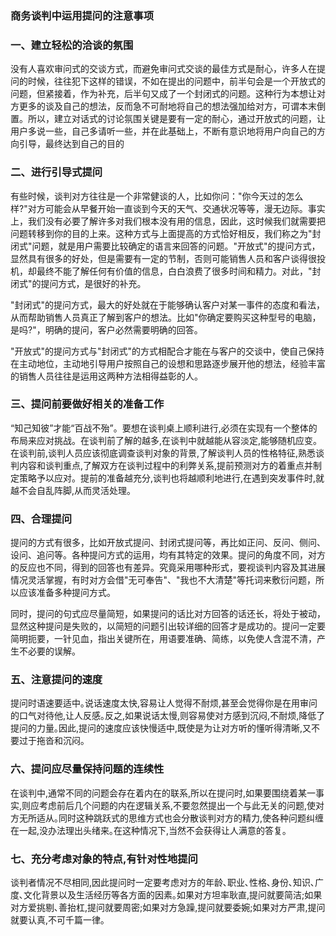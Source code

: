 ### 商务谈判中运用提问的注意事项

### 一、建立轻松的洽谈的氛围

没有人喜欢审问式的交谈方式，而避免审问式交谈的最佳方式是耐心，许多人在提问的时候，往往犯下这样的错误，不如在提出的问题中，前半句会是一个开放式的问题，但紧接着，作为补充，后半句又成了一个封闭式的问题。这种行为本想让对方更多的谈及自己的想法，反而急不可耐地将自己的想法强加给对方，可谓本末倒置。所以，建立对话式的讨论氛围关键是要有一定的耐心，通过开放式的问题，让用户多说一些，自己多请听一些，并在此基础上，不断有意识地将用户向自己的方向引导，最终达到自己的目的

### 二、进行引导式提问

有些时候，谈判对方往往是一个非常健谈的人，比如你问："你今天过的怎么样?"对方可能会从早餐开始一直谈到今天的天气、交通状况等等，漫无边际。事实上，我们没有必要了解许多对我们根本没有用的信息，因此，这时候我们就需要把问题转移到你的目的上来。这种方式与上面提高的方式恰好相反，我们称之为"封闭式"问题，就是用户需要比较确定的语言来回答的问题。"开放式"的提问方式，显然具有很多的好处，但是需要有一定的节制，否则可能销售人员和客户谈得很投机，却最终不能了解任何有价值的信息，白白浪费了很多时间和精力。对此，"封闭式"的提问方式，是很好的补充。

"封闭式"的提问方式，最大的好处就在于能够确认客户对某一事件的态度和看法，从而帮助销售人员真正了解到客户的想法。比如"你确定要购买这种型号的电脑，是吗?"，明确的提问，客户必然需要明确的回答。

"开放式"的提问方式与"封闭式"的方式相配合才能在与客户的交谈中，使自己保持在主动地位，主动地引导用户按照自己的设想和思路逐步展开他的想法，经验丰富的销售人员往往是运用这两种方法相得益彰的人。

### 三、提问前要做好相关的准备工作

“知己知彼”才能“百战不殆”。要想在谈判桌上顺利进行,必须在实现有一个整体的布局来应对挑战。在谈判前了解的越多,在谈判中就越能从容淡定,能够随机应变。在谈判前,谈判人员应该彻底调查谈判对象的背景,了解谈判人员的性格特征,熟悉谈判内容和谈判重点,了解双方在谈判过程中的利弊关系,提前预测对方的着重点并制定策略予以应对。提前的准备越充分,谈判也将越顺利地进行,在遇到突发事件时,就越不会自乱阵脚,从而灵活处理。

### 四、合理提问

提问的方式有很多，比如开放式提问、封闭式提问等，再比如正问、反问、侧问、设问、追问等。各种提问方式的运用，均有其特定的效果。提问的角度不同，对方的反应也不同，得到的回答也有差异。究竟采用哪种形式，要视谈判内容及其进展情况灵活掌握，有时对方会借"无可奉告"、"我也不大清楚"等托词来敷衍问题，所以应该准备多种提问方式。

同时，提问的句式应尽量简短，如果提问的话比对方回答的话还长，将处于被动，显然这种提问是失败的，以简短的问题引出较详细的回答才是成功的。提问一定要简明扼要，一针见血，指出关键所在，用语要准确、简练，以免使人含混不清，产生不必要的误解。

### 五、注意提问的速度

提问时语速要适中｡说话速度太快,容易让人觉得不耐烦,甚至会觉得你是在用审问的口气对待他,让人反感｡反之,如果说话太慢,则容易使对方感到沉闷,不耐烦,降低了提问的力量｡因此,提问的速度应该快慢适中,既使是为让对方听的懂听得清晰,又不要过于拖沓和沉闷｡

### 六、提问应尽量保持问题的连续性

在谈判中,通常不同的问题会存在着内在的联系,所以在提问时,如果要围绕着某一事实,则应考虑前后几个问题的内在逻辑关系,不要忽然提出一个与此无关的问题,使对方无所适从｡同时这种跳跃式的思维方式也会分散谈判对方的精力,使各种问题纠缠在一起,没办法理出头绪来｡在这种情况下,当然不会获得让人满意的答复｡

### 七、充分考虑对象的特点,有针对性地提问

谈判者情况不尽相同,因此提问时一定要考虑对方的年龄､职业､性格､身份､知识､广度､文化背景以及生活经历等各方面的因素｡如果对方坦率耿直,提问就要简洁;如果对方爱挑剔､善抬杠,提问就要周密;如果对方急躁,提问就要委婉;如果对方严肃,提问就要认真,不可千篇一律｡

